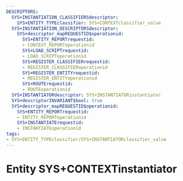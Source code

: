 ```yaml
---
DESCRIPTORS:
  SYS+INSTANTIATION_CLASSIFIERSdescriptor:
    SYS+ENTITY_TYPEclassifier: SYS+CONTEXTclassifier_value
  SYS+INSTANTIATION_DESCRIPTORSdescriptor:
    SYS+descriptor_mapREQUESTID$operationid:
      SYS+ENTITY_REPORTrequestid:
      - CONTEXT_REPORToperationid
      SYS+LOAD_SCRIPTrequestid:
      - LOAD_SCRIPToperationid
      SYS+REGISTER_CLASSIFIERrequestid:
      - REGISTER_CLASSIFIERoperationid
      SYS+REGISTER_ENTITYrequestid:
      - REGISTER_ENTITYoperationid
      SYS+ROUTErequestid:
      - ROUTEoperationid
  SYS+INSTANTIATORdescriptor: SYS+INSTANTIATORinstantiator
  SYS+descriptorINVARIANT$bool: true
  SYS+descriptor_mapREQUESTID$operationid:
    SYS+ENTITY_REPORTrequestid:
    - ENTITY_REPORToperationid
    SYS+INSTANTIATErequestid:
    - INSTANTIATEoperationid
tags:
- SYS+ENTITY_TYPEclassifier/SYS+INSTANTIATORclassifier_value
---
```

# Entity SYS+CONTEXTinstantiator

